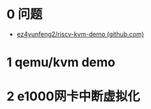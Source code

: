 # 0 问题

* [ez4yunfeng2/riscv-kvm-demo (github.com)](https://github.com/ez4yunfeng2/riscv-kvm-demo)





# 1 qemu/kvm demo





# 2 e1000网卡中断虚拟化

